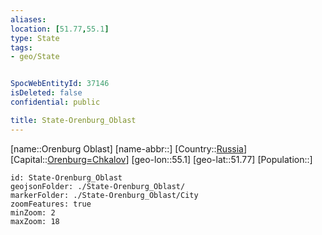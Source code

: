 ```yaml
---
aliases: 
location: [51.77,55.1]
type: State
tags:
- geo/State


SpocWebEntityId: 37146
isDeleted: false
confidential: public

title: State-Orenburg_Oblast
---
```

[name::Orenburg Oblast]
[name-abbr::]
[Country::[Russia](geo/Continent/Europe/Russia.md)]
[Capital::[Orenburg=Chkalov](geo/Continent/Europe/Russia/City/Orenburg=Chkalov.md)]
[geo-lon::55.1]
[geo-lat::51.77]
[Population::]



```leaflet
id: State-Orenburg_Oblast
geojsonFolder: ./State-Orenburg_Oblast/
markerFolder: ./State-Orenburg_Oblast/City
zoomFeatures: true 
minZoom: 2 
maxZoom: 18
```


